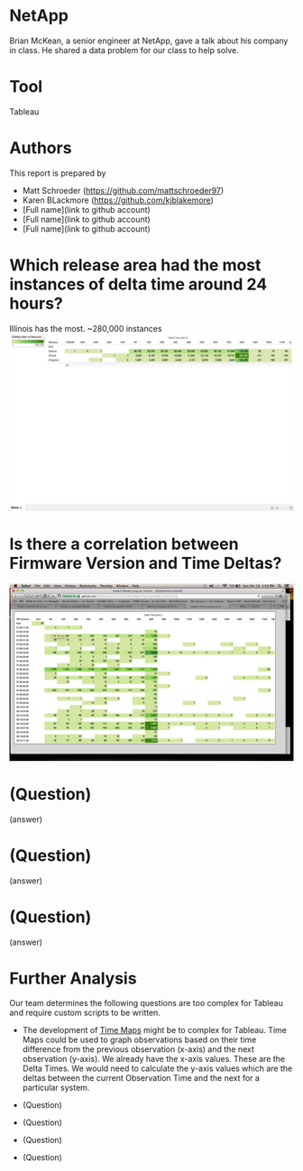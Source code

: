 # NetApp

Brian McKean, a senior engineer at NetApp, gave a talk about his company in class.
He shared a data problem for our class to help solve.

# Tool
Tableau

# Authors

This report is prepared by
* Matt Schroeder (https://github.com/mattschroeder97)
* Karen BLackmore (https://github.com/kjblakemore)
* [Full name](link to github account)
* [Full name](link to github account)
* [Full name](link to github account)

# Which release area had the most instances of delta time around 24 hours?

Illinois has the most.  ~280,000 instances
![screenshot](Week_7_Viz.png)

# Is there a correlation between Firmware Version and Time Deltas?

![screenshot](Week_7_Karen_Viz.png)

# (Question)

(answer)

# (Question)

(answer)

# (Question)

(answer)

# Further Analysis

Our team determines the following questions are too complex for Tableau and
require custom scripts to be written.

* The development of [Time Maps](https://districtdatalabs.silvrback.com/time-maps-visualizing-discrete-events-across-many-timescales) might be to complex for Tableau.  Time Maps could be used to graph observations based on their time difference from the previous observation (x-axis) and the next observation (y-axis).  We already have the x-axis values.  These are the Delta Times.  We would need to calculate the y-axis values which are the deltas between the current Observation Time and the next for a particular system.

* (Question)
* (Question)
* (Question)
* (Question)
